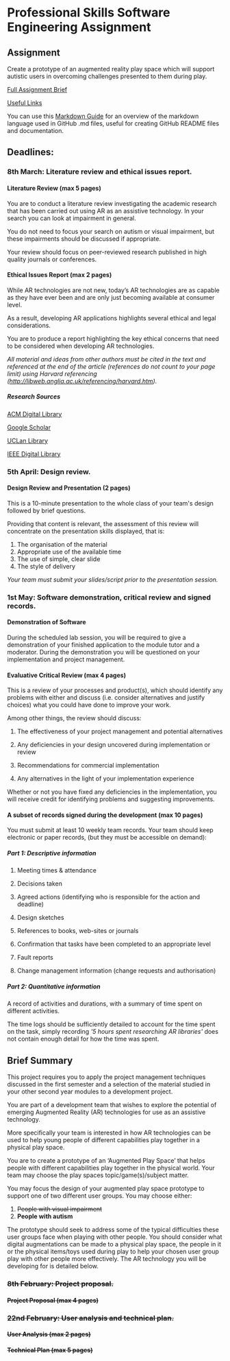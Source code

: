 # Professional Skills Software Engineering Assignment

## Assignment
Create a prototype of an augmented reality play space which will support autistic users in overcoming challenges presented to them during play.

[Full Assignment Brief](https://github.com/crouchbindset/professionalskills/blob/master/BRIEF.md)

[Useful Links](https://github.com/crouchbindset/professionalskills/blob/master/LINKS.md)

You can use this [Markdown Guide](https://guides.github.com/features/mastering-markdown/) for an overview of the markdown language used in GitHub .md files, useful for creating GitHub README files and documentation.

## Deadlines: 

### 8th March: Literature review and ethical issues report. 

#### Literature Review (max 5 pages)

You are to conduct a literature review investigating the academic research that has been carried out using AR as an assistive technology. In your search you can look at impairment in general.

You do not need to focus your search on autism or visual impairment, but these impairments should be discussed if appropriate.

Your review should focus on peer-reviewed research published in high quality journals or conferences.

#### Ethical Issues Report (max 2 pages)

While AR technologies are not new, today’s AR technologies are as capable as they have ever been and are only just becoming available at consumer level.

As a result, developing AR applications highlights several ethical and legal considerations.

You are to produce a report highlighting the key ethical concerns that need to be considered when developing AR technologies. 

*All material and ideas from other authors must be cited in the text and referenced at the end of the article (references do not count to your page limit) using Harvard referencing (http://libweb.anglia.ac.uk/referencing/harvard.htm).*

##### Research Sources

[ACM Digital Library](https://www.acm.org/publications/digital-library)

[Google Scholar](https://scholar.google.co.uk/)

[UCLan Library](https://librarysearch.uclan.ac.uk/)

[IEEE Digital Library](https://ieeexplore.ieee.org/Xplore/home.jsp)

### 5th April: Design review. 

#### Design Review and Presentation (2 pages)

This is a 10-minute presentation to the whole class of your team's design followed by brief questions.

Providing that content is relevant, the assessment of this review will concentrate on the presentation skills displayed, that is:

1. The organisation of the material
2. Appropriate use of the available time
3. The use of simple, clear slide
4. The style of delivery

*Your team must submit your slides/script prior to the presentation session.*

### 1st May: Software demonstration, critical review and signed records.

#### Demonstration of Software

During the scheduled lab session, you will be required to give a demonstration of your finished application to the module tutor and a moderator. During the demonstration you will be questioned on your implementation and project management.

#### Evaluative Critical Review (max 4 pages)

This is a review of your processes and product(s), which should identify any problems with either and discuss (i.e. consider alternatives and justify choices) what you could have done to improve your work.

Among other things, the review should discuss:

1. The effectiveness of your project management and potential alternatives

2. Any deficiencies in your design uncovered during implementation or review

3. Recommendations for commercial implementation

4. Any alternatives in the light of your implementation experience

Whether or not you have fixed any deficiencies in the implementation, you will receive credit for identifying problems and suggesting improvements.

#### A subset of records signed during the development (max 10 pages)

You must submit at least 10 weekly team records. Your team should keep electronic or paper records, (but they must be accessible on demand):

##### Part 1: Descriptive information

1. Meeting times & attendance

2. Decisions taken

3. Agreed actions (identifying who is responsible for the action and deadline)

4. Design sketches

5. References to books, web-sites or journals

6. Confirmation that tasks have been completed to an appropriate level

7. Fault reports

8. Change management information (change requests and authorisation)

##### Part 2: Quantitative information

A record of activities and durations, with a summary of time spent on different activities.

The time logs should be sufficiently detailed to account for the time spent on the task, simply recording *'5 hours spent researching AR libraries'* does not contain enough detail for how the time was spent.

## Brief Summary 

This project requires you to apply the project management techniques discussed in the first semester and a selection of the material studied in your other second year modules to a development project. 

You are part of a development team that wishes to explore the potential of emerging Augmented Reality (AR) technologies for use as an assistive technology.

More specifically your team is interested in how AR technologies can be used to help young people of different capabilities play together in a physical play space.

You are to create a prototype of an ‘Augmented Play Space’ that helps people with different capabilities play together in the physical world. Your team may choose the play spaces topic/game(s)/subject matter. 

You may focus the design of your augmented play space prototype to support one of two different user groups. You may choose either: 

1. ~~People with visual impairment~~
2. **People with autism**

The prototype should seek to address some of the typical difficulties these user groups face when playing with other people. You should consider what digital augmentations can be made to a physical play space, the people in it or the physical items/toys used during play to help your chosen user group play with other people more effectively. The AR technology you will be developing for is detailed below.

### ~~8th February: Project proposal.~~

#### ~~Project Proposal (max 4 pages)~~

### ~~22nd February: User analysis and technical plan.~~

#### ~~User Analysis (max 2 pages)~~

#### ~~Technical Plan (max 5 pages)~~
